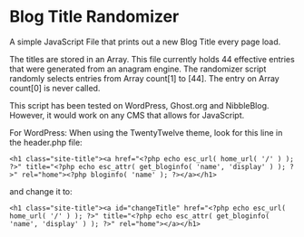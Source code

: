 Blog Title Randomizer
====

A simple JavaScript File that prints out a new Blog Title every page load.

The titles are stored in an Array. This file currently holds 44 effective entries that were generated from an anagram engine. The randomizer script randomly selects entries from Array count[1] to [44]. The entry on Array count[0] is never called.

This script has been tested on WordPress, Ghost.org and NibbleBlog. However, it would work on any CMS that allows for JavaScript.

For WordPress: 
When using the TwentyTwelve theme, look for this line in the header.php file:

    <h1 class="site-title"><a href="<?php echo esc_url( home_url( '/' ) ); ?>" title="<?php echo esc_attr( get_bloginfo( 'name', 'display' ) ); ?>" rel="home"><?php bloginfo( 'name' ); ?></a></h1>

and change it to:

    <h1 class="site-title"><a id="changeTitle" href="<?php echo esc_url( home_url( '/' ) ); ?>" title="<?php echo esc_attr( get_bloginfo( 'name', 'display' ) ); ?>" rel="home"></a></h1>

